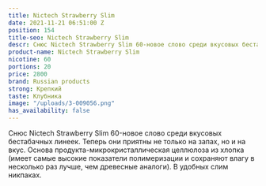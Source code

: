 ```yaml
---
title: Nictech Strawberry Slim
date: 2021-11-21 06:51:00 Z
position: 154
title-seo: Nictech Strawberry Slim
descr: Снюс Nictech Strawberry Slim 60-новое слово среди вкусовых бестабачных линеек.
product-name: Nictech Strawberry Slim
nicotine: 60
portions: 20
price: 2800
brand: Russian products
strong: Крепкий
taste: Клубника
image: "/uploads/3-009056.png"
has_availability: false
---
```


Снюс Nictech Strawberry Slim 60-новое слово среди вкусовых бестабачных линеек.
Теперь они приятны не только на запах, но и на вкус.
Основа продукта-микрокристаллическая целлюлоза из хлопка (имеет самые высокие показатели полимеризации и сохраняют влагу в несколько раз лучше, чем древесные аналоги).
В удобных слим никпаках.